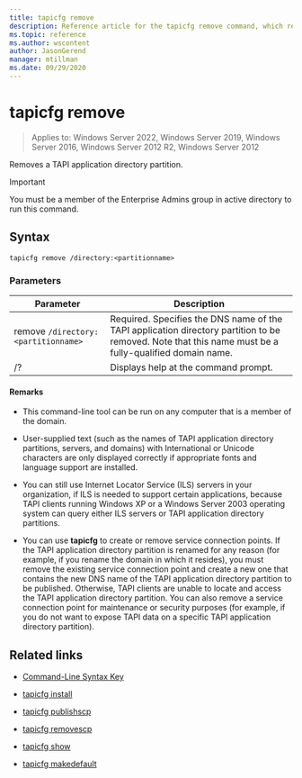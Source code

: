 ```yaml
---
title: tapicfg remove
description: Reference article for the tapicfg remove command, which removes a TAPI application directory partition.
ms.topic: reference
ms.author: wscontent
author: JasonGerend
manager: mtillman
ms.date: 09/29/2020
---
```


# tapicfg remove

>Applies to: Windows Server 2022, Windows Server 2019, Windows Server 2016, Windows Server 2012 R2, Windows Server 2012

Removes a TAPI application directory partition.

> [!IMPORTANT]
> You must be a member of the Enterprise Admins group in active directory to run this command.

## Syntax

```
tapicfg remove /directory:<partitionname>
```

### Parameters

| Parameter | Description |
|--|--|
| remove `/directory:<partitionname>` | Required. Specifies the DNS name of the TAPI application directory partition to be removed. Note that this name must be a fully-qualified domain name. |
| /? | Displays help at the command prompt. |

#### Remarks

- This command-line tool can be run on any computer that is a member of the domain.

- User-supplied text (such as the names of TAPI application directory partitions, servers, and domains) with International or Unicode characters are only displayed correctly if appropriate fonts and language support are installed.

- You can still use Internet Locator Service (ILS) servers in your organization, if ILS is needed to support certain applications, because TAPI clients running Windows XP or a Windows Server 2003 operating system can query either ILS servers or TAPI application directory partitions.

- You can use **tapicfg** to create or remove service connection points. If the TAPI application directory partition is renamed for any reason (for example, if you rename the domain in which it resides), you must remove the existing service connection point and create a new one that contains the new DNS name of the TAPI application directory partition to be published. Otherwise, TAPI clients are unable to locate and access the TAPI application directory partition. You can also remove a service connection point for maintenance or security purposes (for example, if you do not want to expose TAPI data on a specific TAPI application directory partition).

## Related links

- [Command-Line Syntax Key](command-line-syntax-key.md)

- [tapicfg install](tapicfg-install.md)

- [tapicfg publishscp](tapicfg-publishscp.md)

- [tapicfg removescp](tapicfg-removescp.md)

- [tapicfg show](tapicfg-show.md)

- [tapicfg makedefault](tapicfg-makedefault.md)
